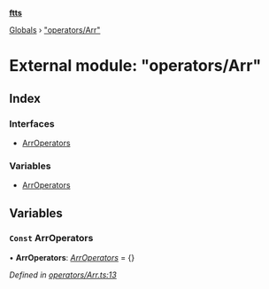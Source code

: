 **[ftts](../README.md)**

[Globals](../README.md) › ["operators/Arr"](_operators_arr_.md)

# External module: "operators/Arr"

## Index

### Interfaces

* [ArrOperators](../interfaces/_operators_arr_.arroperators.md)

### Variables

* [ArrOperators](_operators_arr_.md#const-arroperators)

## Variables

### `Const` ArrOperators

• **ArrOperators**: *[ArrOperators](../interfaces/_operators_arr_.arroperators.md)* =  <ArrOperators>{}

*Defined in [operators/Arr.ts:13](https://github.com/OctoD/ftts/blob/73fcc67/src/operators/Arr.ts#L13)*